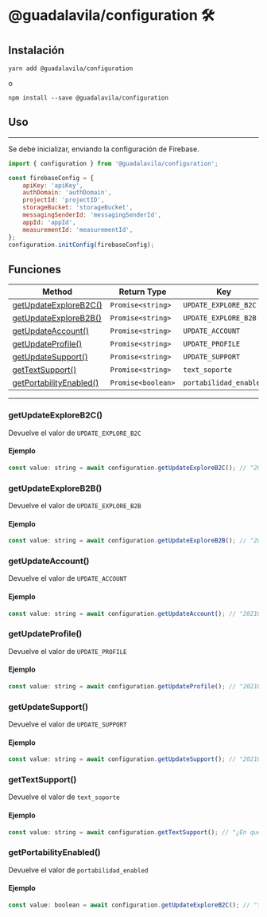 # @guadalavila/configuration 🛠️

## Instalación

```shell
yarn add @guadalavila/configuration
```

o

```shell
npm install --save @guadalavila/configuration
```

## Uso

---

Se debe inicializar, enviando la configuración de Firebase.

```js
import { configuration } from '@guadalavila/configuration';

const firebaseConfig = {
    apiKey: 'apiKey',
    authDomain: 'authDomain',
    projectId: 'projectID',
    storageBucket: 'storageBucket',
    messagingSenderId: 'messagingSenderId',
    appId: 'appId',
    measurementId: 'measurementId',
};
configuration.initConfig(firebaseConfig);
```

## Funciones

| Method                                            | Return Type        | Key                    |
| ------------------------------------------------- | ------------------ | ---------------------- |
| [getUpdateExploreB2C()](#getupdateexploreb2c)     | `Promise<string>`  | `UPDATE_EXPLORE_B2C`   |
| [getUpdateExploreB2B()](#getupdateexploreb2b)     | `Promise<string>`  | `UPDATE_EXPLORE_B2B`   |
| [getUpdateAccount()](#getupdateaccount)           | `Promise<string>`  | `UPDATE_ACCOUNT`       |
| [getUpdateProfile()](#getupdateprofile)           | `Promise<string>`  | `UPDATE_PROFILE`       |
| [getUpdateSupport()](#getupdatesupport)           | `Promise<string>`  | `UPDATE_SUPPORT`       |
| [getTextSupport()](#gettextsupport)               | `Promise<string>`  | `text_soporte`         |
| [getPortabilityEnabled()](#getportabilityenabled) | `Promise<boolean>` | `portabilidad_enabled` |

---

### getUpdateExploreB2C()

Devuelve el valor de `UPDATE_EXPLORE_B2C`

#### Ejemplo

```js
const value: string = await configuration.getUpdateExploreB2C(); // "20210813"
```

### getUpdateExploreB2B()

Devuelve el valor de `UPDATE_EXPLORE_B2B`

#### Ejemplo

```js
const value: string = await configuration.getUpdateExploreB2B(); // "20210813"
```

### getUpdateAccount()

Devuelve el valor de `UPDATE_ACCOUNT`

#### Ejemplo

```js
const value: string = await configuration.getUpdateAccount(); // "20210810"
```

### getUpdateProfile()

Devuelve el valor de `UPDATE_PROFILE`

#### Ejemplo

```js
const value: string = await configuration.getUpdateProfile(); // "20210811"
```

### getUpdateSupport()

Devuelve el valor de `UPDATE_SUPPORT`

#### Ejemplo

```js
const value: string = await configuration.getUpdateSupport(); // "20210812"
```

### getTextSupport()

Devuelve el valor de `text_soporte`

#### Ejemplo

```js
const value: string = await configuration.getTextSupport(); // "¿En qué te podemos ayudar hoy?"
```

### getPortabilityEnabled()

Devuelve el valor de `portabilidad_enabled`

#### Ejemplo

```js
const value: boolean = await configuration.getUpdateExploreB2C(); // "true"
```
